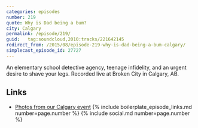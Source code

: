 ```yaml
---
categories: episodes
number: 219
quote: Why is Dad being a bum?
city: Calgary
permalink: /episode/219/
guid:   tag:soundcloud,2010:tracks/221642145
redirect_from: /2015/08/episode-219-why-is-dad-being-a-bum-calgary/
simplecast_episode_id: 27727
---
```


An elementary school detective agency, teenage infidelity, and an urgent desire to shave your legs. Recorded live at Broken City in Calgary, AB.

## Links
- [Photos from our Calgary event](https://goo.gl/8wYlh0)
{% include boilerplate_episode_links.md number=page.number %}
{% include social.md number=page.number %}